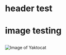 # header test <h1>

# image testing <h2>
![Image of Yaktocat](https://octodex.github.com/images/yaktocat.png)
